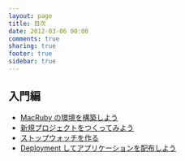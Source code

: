 ```yaml
---
layout: page
title: 目次
date: 2012-03-06 00:00
comments: true
sharing: true
footer: true
sidebar: true
---
```


## 入門編
- [MacRuby の環境を構築しよう](/blog/2012/03/06/intro-install/)
- [新規プロジェクトをつくってみよう](/blog/2012/03/06/intro-new-project/)
- [ストップウォッチを作る](/blog/2012/03/07/intro-stopwatch/)
- [Deployment してアプリケーションを配布しよう](/blog/2012/03/07/intro-deployment/)